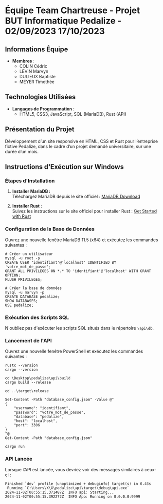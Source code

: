 # Équipe Team Chartreuse - Projet BUT Informatique Pedalize - 02/09/2023 17/10/2023

## Informations Équipe
- **Membres** :
  - COLIN Cédric
  - LEVIN Marvyn
  - DULIEUX Baptiste
  - MEYER Timothée

## Technologies Utilisées
- **Langages de Programmation** : 
  - HTML5, CSS3, JavaScript, SQL (MariaDB), Rust (API)

## Présentation du Projet
Développement d’un site responsive en HTML, CSS et Rust pour l’entreprise fictive Pedalize, dans le cadre d’un projet demandé universitaire, sur une durée d’un mois.

## Instructions d'Exécution sur Windows

### Étapes d'Installation

1. **Installer MariaDB :**  
   Téléchargez MariaDB depuis le site officiel : [MariaDB Download](https://mariadb.org/download/)

2. **Installer Rust :**  
   Suivez les instructions sur le site officiel pour installer Rust : [Get Started with Rust](https://www.rust-lang.org/learn/get-started)

### Configuration de la Base de Données

Ouvrez une nouvelle fenêtre MariaDB 11.5 (x64) et exécutez les commandes suivantes :
```shell
# Créer un utilisateur
mysql -u root -p
CREATE USER 'identifiant'@'localhost' IDENTIFIED BY 'votre_mot_de_passe';
GRANT ALL PRIVILEGES ON *.* TO 'identifiant'@'localhost' WITH GRANT OPTION;
FLUSH PRIVILEGES;

# Créer la base de données
mysql -u marvyn -p
CREATE DATABASE pedalize;
SHOW DATABASES;
USE pedalize;
```

### Exécution des Scripts SQL

N'oubliez pas d'exécuter les scripts SQL situés dans le répertoire `\api\db`.

### Lancement de l'API

Ouvrez une nouvelle fenêtre PowerShell et exécutez les commandes suivantes :
```shell
rustc --version
cargo --version

cd \Desktop\pedalize\api\build
cargo build --release

cd ..\target\release

Set-Content -Path "database_config.json" -Value @"
{
    "username": "identifiant",
    "password": "votre_mot_de_passe",
    "database": "pedalize",
    "host": "localhost",
    "port": 3306
}
"@
Get-Content -Path "database_config.json"

cargo run
```

### API Lancée
Lorsque l’API est lancée, vous devriez voir des messages similaires à ceux-ci :
```shell
Finished `dev` profile [unoptimized + debuginfo] target(s) in 0.43s
 Running `C:\Users\X\X\pedalize\api\target\debug\api.exe`
2024-11-02T00:55:15.371487Z  INFO api: Starting...
2024-11-02T00:55:15.392272Z  INFO App: Running on 0.0.0.0:9999
```
